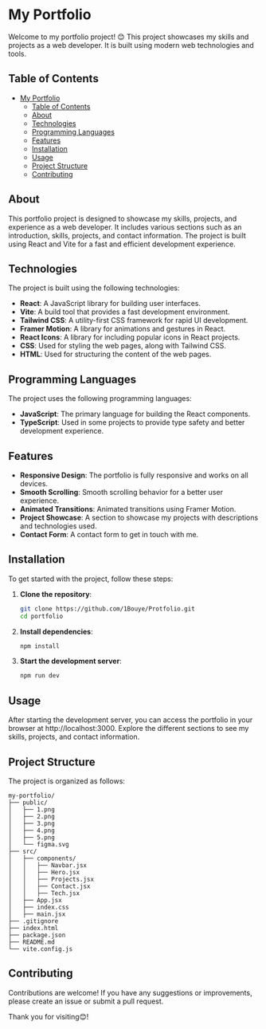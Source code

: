 # My Portfolio

Welcome to my portfolio project! 😊 This project showcases my skills and projects as a web developer. It is built using modern web technologies and tools.

## Table of Contents

- [My Portfolio](#my-portfolio)
  - [Table of Contents](#table-of-contents)
  - [About](#about)
  - [Technologies](#technologies)
  - [Programming Languages](#programming-languages)
  - [Features](#features)
  - [Installation](#installation)
  - [Usage](#usage)
  - [Project Structure](#project-structure)
  - [Contributing](#contributing)

## About

This portfolio project is designed to showcase my skills, projects, and experience as a web developer. It includes various sections such as an introduction, skills, projects, and contact information. The project is built using React and Vite for a fast and efficient development experience.

## Technologies

The project is built using the following technologies:

- **React**: A JavaScript library for building user interfaces.
- **Vite**: A build tool that provides a fast development environment.
- **Tailwind CSS**: A utility-first CSS framework for rapid UI development.
- **Framer Motion**: A library for animations and gestures in React.
- **React Icons**: A library for including popular icons in React projects.
- **CSS**: Used for styling the web pages, along with Tailwind CSS.
- **HTML**: Used for structuring the content of the web pages.

## Programming Languages

The project uses the following programming languages:

- **JavaScript**: The primary language for building the React components.
- **TypeScript**: Used in some projects to provide type safety and better development experience.



## Features

- **Responsive Design**: The portfolio is fully responsive and works on all devices.
- **Smooth Scrolling**: Smooth scrolling behavior for a better user experience.
- **Animated Transitions**: Animated transitions using Framer Motion.
- **Project Showcase**: A section to showcase my projects with descriptions and technologies used.
- **Contact Form**: A contact form to get in touch with me.

## Installation

To get started with the project, follow these steps:

1. **Clone the repository**:
   ```bash
   git clone https://github.com/1Bouye/Protfolio.git
   cd portfolio
   ```

2. **Install dependencies**:
   ```bash
   npm install
   ```

3. **Start the development server**:
   ```bash
   npm run dev
   ```

## Usage

After starting the development server, you can access the portfolio in your browser at http://localhost:3000. Explore the different sections to see my skills, projects, and contact information.

## Project Structure

The project is organized as follows:

```
my-portfolio/
├── public/
│   ├── 1.png
│   ├── 2.png
│   ├── 3.png
│   ├── 4.png
│   ├── 5.png
│   └── figma.svg
├── src/
│   ├── components/
│   │   ├── Navbar.jsx
│   │   ├── Hero.jsx
│   │   ├── Projects.jsx
│   │   ├── Contact.jsx
│   │   ├── Tech.jsx
│   ├── App.jsx
│   ├── index.css
│   ├── main.jsx
├── .gitignore
├── index.html
├── package.json
├── README.md
└── vite.config.js
```

## Contributing

Contributions are welcome! If you have any suggestions or improvements, please create an issue or submit a pull request.

Thank you for visiting😊!